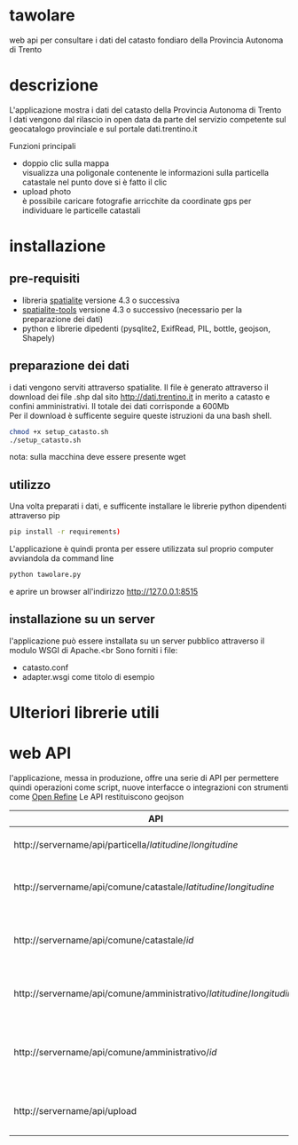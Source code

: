 # tawolare
web api per consultare i dati del catasto fondiaro della Provincia Autonoma di Trento
# descrizione
L'applicazione mostra i dati del catasto della Provincia Autonoma di Trento<br/>
I dati vengono dal rilascio in open data da parte del servizio competente sul geocatalogo provinciale e sul portale dati.trentino.it

Funzioni principali
- doppio clic sulla mappa<br/>visualizza una poligonale contenente le informazioni sulla particella catastale nel punto dove si è fatto il clic
- upload photo<br/> è possibile caricare fotografie arricchite da coordinate gps per individuare le particelle catastali
  


# installazione
## pre-requisiti
- libreria [spatialite](https://www.gaia-gis.it/fossil/libspatialite/index) versione 4.3 o successiva
- [spatialite-tools](https://www.gaia-gis.it/fossil/spatialite-tools/index) versione 4.3 o successivo (necessario per la preparazione dei dati)
- python e librerie dipedenti (pysqlite2, ExifRead, PIL, bottle, geojson, Shapely)

## preparazione dei dati
i dati vengono serviti attraverso spatialite. Il file è generato attraverso il download dei file .shp dal sito http://dati.trentino.it in merito a catasto e confini amministrativi.
Il totale dei dati corrisponde a 600Mb<br/>
Per il download è sufficente seguire queste istruzioni da una bash shell.
```bash
chmod +x setup_catasto.sh
./setup_catasto.sh
```
nota: sulla macchina deve essere presente wget

## utilizzo
Una volta preparati i dati, e sufficente installare le librerie python dipendenti attraverso pip
```bash
pip install -r requirements)
```
L'applicazione è quindi pronta per essere utilizzata sul proprio computer avviandola da command line
```bash
python tawolare.py
```
e aprire un browser all'indirizzo http://127.0.0.1:8515

## installazione su un server
l'applicazione può essere installata su un server pubblico attraverso il modulo WSGI di Apache.<br
Sono forniti i file:
- catasto.conf
- adapter.wsgi
come titolo di esempio

# Ulteriori librerie utili


# web API
l'applicazione, messa in produzione, offre una serie di API per permettere quindi operazioni come script, nuove interfacce o integrazioni con strumenti come [Open Refine](http://openrefine.org/)
Le API restituiscono geojson

| API        | Descrizione           | Metodo  |
| ------------- |:-------------:| -----:|
| http://servername/api/particella/*latitudine*/*longitudine* | informazioni particella da lat/long | get |
| http://servername/api/comune/catastale/*latitudine*/*longitudine* | informazioni comune catastale da lat/long | get |
| http://servername/api/comune/catastale/*id*| informazioni comune catastale da identificativo univoco | get |
| http://servername/api/comune/amministrativo/*latitudine*/*longitudine* | informazioni comune amministrativo da lat/long | get |
| http://servername/api/comune/amministrativo/*id*| informazioni comune amministrativo da identificativo univoco | get |
| http://servername/api/upload| informazioni particella da foto con geotag | post |

